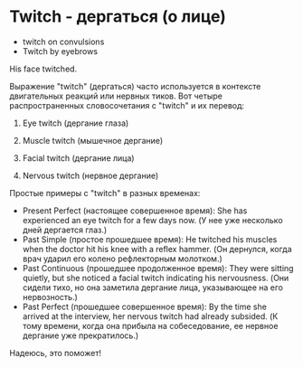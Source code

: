 # Twitch - дергаться (о лице)

- twitch on convulsions
- Twitch by eyebrows

His face twitched.

Выражение "twitch" (дергаться) часто используется в контексте двигательных реакций или нервных тиков. Вот четыре распространенных словосочетания с "twitch" и их перевод:

1. Eye twitch (дергание глаза)

1. Muscle twitch (мышечное дергание)

1. Facial twitch (дергание лица)

1. Nervous twitch (нервное дергание)

Простые примеры с "twitch" в разных временах:

- Present Perfect (настоящее совершенное время): She has experienced an eye twitch for a few days now. (У нее уже несколько дней дергается глаз.)
- Past Simple (простое прошедшее время): He twitched his muscles when the doctor hit his knee with a reflex hammer. (Он дернулся, когда врач ударил его колено рефлекторным молотком.)
- Past Continuous (прошедшее продолженное время): They were sitting quietly, but she noticed a facial twitch indicating his nervousness. (Они сидели тихо, но она заметила дергание лица, указывающее на его нервозность.)
- Past Perfect (прошедшее совершенное время): By the time she arrived at the interview, her nervous twitch had already subsided. (К тому времени, когда она прибыла на собеседование, ее нервное дергание уже прекратилось.)

Надеюсь, это поможет!
